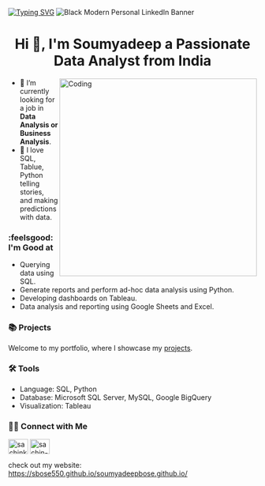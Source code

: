 
[![Typing SVG](https://readme-typing-svg.demolab.com/?lines=Hey+Folks;Welcome+to+my+GitHub)](https://git.io/typing-svg)
![Black Modern Personal LinkedIn Banner](https://github.com/SBOSE550/SBOSE550/assets/98967373/d74d447b-03bc-4cae-ae54-eee1f7dd2c1d)

<h1 align="center">Hi 👋, I'm Soumyadeep a Passionate Data Analyst from India</h1>
<img align="right" alt="Coding" width="400" src="https://cdn.dribbble.com/users/1162077/screenshots/3848914/programmer.gif">





- 🌱 I’m currently looking for a job in **Data Analysis or Business Analysis**.
- 👀 I love SQL, Tablue, Python telling stories, and making predictions with data.
   
### :feelsgood: I'm Good at
- Querying data using SQL.
- Generate reports and perform ad-hoc data analysis using Python.
- Developing dashboards on Tableau.
- Data analysis and reporting using Google Sheets and Excel.

### 📚 Projects

Welcome to my portfolio, where I showcase my [projects](https://github.com/SBOSE550/Portfolio-Project).

### 🛠️ Tools

- Language: SQL, Python
- Database: Microsoft SQL Server, MySQL, Google BigQuery  
- Visualization: Tableau
 

### 👋🏻 Connect with Me

<p align="left">
<a href="https://x.com/Soumyadeep1105" target="blank"><img align="center" src="https://raw.githubusercontent.com/rahuldkjain/github-profile-readme-generator/master/src/images/icons/Social/twitter.svg" alt="sachink02316651" height="30" width="40" /></a>
<a href="https://www.linkedin.com/in/soumyadeep-bose/" target="blank"><img align="center" src="https://raw.githubusercontent.com/rahuldkjain/github-profile-readme-generator/master/src/images/icons/Social/linked-in-alt.svg" alt="sachin-kumar-9735661b5" height="30" width="40" /></a>
 
</p>

check out my website: https://sbose550.github.io/soumyadeepbose.github.io/






